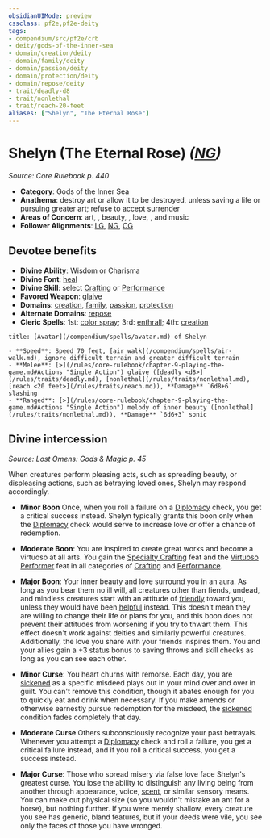 ```yaml
---
obsidianUIMode: preview
cssclass: pf2e,pf2e-deity
tags:
- compendium/src/pf2e/crb
- deity/gods-of-the-inner-sea
- domain/creation/deity
- domain/family/deity
- domain/passion/deity
- domain/protection/deity
- domain/repose/deity
- trait/deadly-d8
- trait/nonlethal
- trait/reach-20-feet
aliases: ["Shelyn", "The Eternal Rose"]
---
```

# Shelyn (The Eternal Rose) *([NG](/rules/traits/neutral-good-b1.md))*  
*Source: Core Rulebook p. 440*  

- **Category**: Gods of the Inner Sea
- **Anathema**: destroy art or allow it to be destroyed, unless saving a life or pursuing greater art; refuse to accept surrender
- **Areas of Concern**: art, , beauty, , love, , and music
- **Follower Alignments**: [LG](/rules/traits/lawful-goo-b1.md), [NG](/rules/traits/neutral-good-b1.md), [CG](/rules/traits/chaotic-good-b1.md)

## Devotee benefits

- **Divine Ability**: Wisdom or Charisma
- **Divine Font**: [heal](/compendium/spells/heal.md)
- **Divine Skill**: select [Crafting](/compendium/skills.md#Crafting) or [Performance](/compendium/skills.md#Performance)
- **Favored Weapon**: [glaive](/compendium/equipment/items/glaive.md)
- **Domains**: [creation](/compendium/setting/domains.md#Creation), [family](/compendium/setting/domains.md#Family), [passion](/compendium/setting/domains.md#Passion), [protection](/compendium/setting/domains.md#Protection)
- **Alternate Domains**: [repose](/compendium/setting/domains.md#Repose)
- **Cleric Spells**: 1st: [color spray](/compendium/spells/color-spray.md); 3rd: [enthrall](/compendium/spells/enthrall.md); 4th: [creation](/compendium/spells/creation.md)

```ad-embed-avatar
title: [Avatar](/compendium/spells/avatar.md) of Shelyn

- **Speed**: Speed 70 feet, [air walk](/compendium/spells/air-walk.md), ignore difficult terrain and greater difficult terrain
- **Melee**: [>](/rules/core-rulebook/chapter-9-playing-the-game.md#Actions "Single Action") glaive ([deadly <d8>](/rules/traits/deadly.md), [nonlethal](/rules/traits/nonlethal.md), [reach <20 feet>](/rules/traits/reach.md)), **Damage** `6d8+6` slashing
- **Ranged**: [>](/rules/core-rulebook/chapter-9-playing-the-game.md#Actions "Single Action") melody of inner beauty ([nonlethal](/rules/traits/nonlethal.md)), **Damage** `6d6+3` sonic
```

## Divine intercession
*Source: Lost Omens: Gods & Magic p. 45*

When creatures perform pleasing acts, such as spreading beauty, or displeasing actions, such as betraying loved ones, Shelyn may respond accordingly.

- **Minor Boon** Once, when you roll a failure on a [Diplomacy](/compendium/skills.md#Diplomacy) check, you get a critical success instead. Shelyn typically grants this boon only when the [Diplomacy](/compendium/skills.md#Diplomacy) check would serve to increase love or offer a chance of redemption.
- **Moderate Boon**: You are inspired to create great works and become a virtuoso at all arts. You gain the [Specialty Crafting](/compendium/feats/specialty-crafting.md) feat and the [Virtuoso Performer](/compendium/feats/virtuosic-performer.md) feat in all categories of [Crafting](/compendium/skills.md#Crafting) and [Performance](/compendium/skills.md#Performance).
- **Major Boon**: Your inner beauty and love surround you in an aura. As long as you bear them no ill will, all creatures other than fiends, undead, and mindless creatures start with an attitude of [friendly](/rules/conditions.md#Friendly) toward you, unless they would have been [helpful](/rules/conditions.md#Helpful) instead. This doesn't mean they are willing to change their life or plans for you, and this boon does not prevent their attitudes from worsening if you try to thwart them. This effect doesn't work against deities and similarly powerful creatures. Additionally, the love you share with your friends inspires them. You and your allies gain a +3 status bonus to saving throws and skill checks as long as you can see each other.

- **Minor Curse**: You heart churns with remorse. Each day, you are [sickened](/rules/conditions.md#Sickened) as a specific misdeed plays out in your mind over and over in guilt. You can't remove this condition, though it abates enough for you to quickly eat and drink when necessary. If you make amends or otherwise earnestly pursue redemption for the misdeed, the [sickened](/rules/conditions.md#Sickened) condition fades completely that day.
- **Moderate Curse** Others subconsciously recognize your past betrayals. Whenever you attempt a [Diplomacy](/compendium/skills.md#Diplomacy) check and roll a failure, you get a critical failure instead, and if you roll a critical success, you get a success instead.
- **Major Curse**: Those who spread misery via false love face Shelyn's greatest curse. You lose the ability to distinguish any living being from another through appearance, voice, [scent](/rules/abilities/scent.md), or similar sensory means. You can make out physical size (so you wouldn't mistake an ant for a horse), but nothing further. If you were merely shallow, every creature you see has generic, bland features, but if your deeds were vile, you see only the faces of those you have wronged.